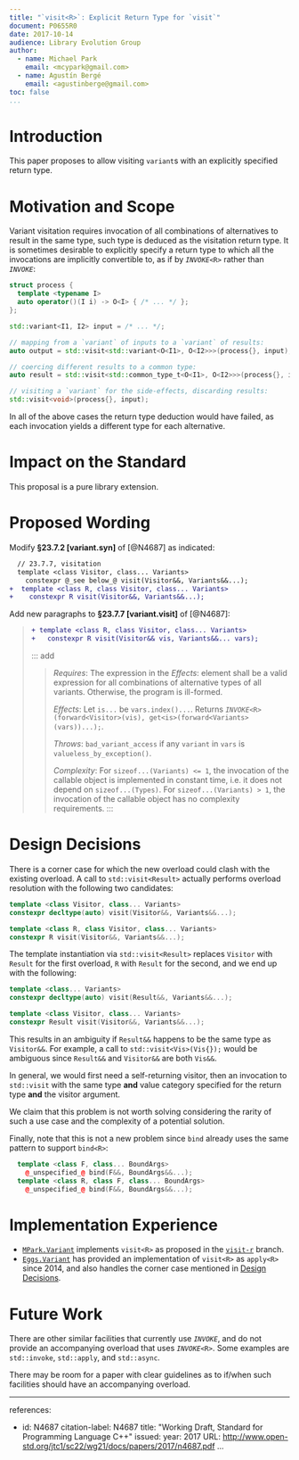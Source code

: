 ```yaml
---
title: "`visit<R>`: Explicit Return Type for `visit`"
document: P0655R0
date: 2017-10-14
audience: Library Evolution Group
author:
  - name: Michael Park
    email: <mcypark@gmail.com>
  - name: Agustín Bergé
    email: <agustinberge@gmail.com>
toc: false
...
```


# Introduction

This paper proposes to allow visiting `variant`s with an explicitly specified
return type.

# Motivation and Scope

Variant visitation requires invocation of all combinations of alternatives to
result in the same type, such type is deduced as the visitation return type.
It is sometimes desirable to explicitly specify a return type to which all
the invocations are implicitly convertible to, as if by _`INVOKE`_`<R>` rather
than _`INVOKE`_:

```cpp
struct process {
  template <typename I>
  auto operator()(I i) -> O<I> { /* ... */ };
};

std::variant<I1, I2> input = /* ... */;

// mapping from a `variant` of inputs to a `variant` of results:
auto output = std::visit<std::variant<O<I1>, O<I2>>>(process{}, input);

// coercing different results to a common type:
auto result = std::visit<std::common_type_t<O<I1>, O<I2>>>(process{}, input);

// visiting a `variant` for the side-effects, discarding results:
std::visit<void>(process{}, input);
```

In all of the above cases the return type deduction would have failed, as each
invocation yields a different type for each alternative.

# Impact on the Standard

This proposal is a pure library extension.

# Proposed Wording

Modify __§23.7.2 [variant.syn]__ of [@N4687] as indicated:

```diff
  // 23.7.7, visitation
  template <class Visitor, class... Variants>
    constexpr @_see below_@ visit(Visitor&&, Variants&&...);
+  template <class R, class Visitor, class... Variants>
+    constexpr R visit(Visitor&&, Variants&&...);
```

Add new paragraphs to __§23.7.7 [variant.visit]__ of [@N4687]:

> ```diff
> + template <class R, class Visitor, class... Variants>
> +   constexpr R visit(Visitor&& vis, Variants&&... vars);
> ```
> ::: add
>> _Requires_: The expression in the _Effects_: element shall be
>> a valid expression for all combinations of alternative types
>> of all variants.  Otherwise, the program is ill-formed.
>>
>> _Effects_: Let `is...` be `vars.index()...`. Returns
>> _`INVOKE`_`<R>(forward<Visitor>(vis), get<is>(forward<Variants>(vars))...);`.
>>
>> _Throws_: `bad_variant_access` if any `variant` in `vars` is
>> `valueless_by_exception()`.
>>
>> _Complexity_: For `sizeof...(Variants) <= 1`, the invocation of the callable
>> object is implemented in constant time, i.e. it does not depend on
>> `sizeof...(Types)`. For `sizeof...(Variants) > 1`, the invocation of
>> the callable object has no complexity requirements.
> :::

# Design Decisions

There is a corner case for which the new overload could clash with the existing
overload. A call to `std::visit<Result>` actually performs overload resolution
with the following two candidates:

```cpp
template <class Visitor, class... Variants>
constexpr decltype(auto) visit(Visitor&&, Variants&&...);

template <class R, class Visitor, class... Variants>
constexpr R visit(Visitor&&, Variants&&...);
```

The template instantiation via `std::visit<Result>` replaces `Visitor` with
`Result` for the first overload, `R` with `Result` for the second, and
we end up with the following:

```cpp
template <class... Variants>
constexpr decltype(auto) visit(Result&&, Variants&&...);

template <class Visitor, class... Variants>
constexpr Result visit(Visitor&&, Variants&&...);
```

This results in an ambiguity if `Result&&` happens to be the same type as
`Visitor&&`. For example, a call to `std::visit<Vis>(Vis{});` would be
ambiguous since `Result&&` and `Visitor&&` are both `Vis&&`.

In general, we would first need a self-returning visitor, then an invocation
to `std::visit` with the same type __and__ value category specified for
the return type __and__ the visitor argument.

We claim that this problem is not worth solving considering the rarity of
such a use case and the complexity of a potential solution.

Finally, note that this is not a new problem since `bind` already uses
the same pattern to support `bind<R>`:

```cpp
  template <class F, class... BoundArgs>
    @_unspecified_@ bind(F&&, BoundArgs&&...);
  template <class R, class F, class... BoundArgs>
    @_unspecified_@ bind(F&&, BoundArgs&&...);
```

# Implementation Experience

  - [`MPark.Variant`][mpark/variant] implements `visit<R>` as proposed in
    the [`visit-r`][visit-r] branch.
  - [`Eggs.Variant`][eggs/variant] has provided an implementation of `visit<R>`
    as `apply<R>` since 2014, and also handles the corner case mentioned in
    [Design Decisions](#design-decisions).

[visit-r]: https://github.com/mpark/variant/tree/visit-r
[mpark/variant]: https://github.com/mpark/variant
[eggs/variant]: https://github.com/eggs-cpp/variant

# Future Work

There are other similar facilities that currently use _`INVOKE`_, and
do not provide an accompanying overload that uses _`INVOKE`_`<R>`.
Some examples are `std::invoke`, `std::apply`, and `std::async`.

There may be room for a paper with clear guidelines as to
if/when such facilities should have an accompanying overload.

---
references:
  - id: N4687
    citation-label: N4687
    title: "Working Draft, Standard for Programming Language C++"
    issued:
      year: 2017
    URL: http://www.open-std.org/jtc1/sc22/wg21/docs/papers/2017/n4687.pdf
...
